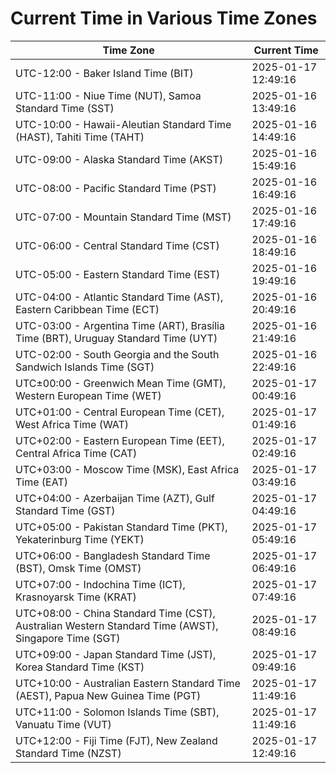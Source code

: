 # Current Time in Various Time Zones

| Time Zone | Current Time |
|-----------|--------------|
| UTC-12:00 - Baker Island Time (BIT) | 2025-01-17 12:49:16 |
| UTC-11:00 - Niue Time (NUT), Samoa Standard Time (SST) | 2025-01-16 13:49:16 |
| UTC-10:00 - Hawaii-Aleutian Standard Time (HAST), Tahiti Time (TAHT) | 2025-01-16 14:49:16 |
| UTC-09:00 - Alaska Standard Time (AKST) | 2025-01-16 15:49:16 |
| UTC-08:00 - Pacific Standard Time (PST) | 2025-01-16 16:49:16 |
| UTC-07:00 - Mountain Standard Time (MST) | 2025-01-16 17:49:16 |
| UTC-06:00 - Central Standard Time (CST) | 2025-01-16 18:49:16 |
| UTC-05:00 - Eastern Standard Time (EST) | 2025-01-16 19:49:16 |
| UTC-04:00 - Atlantic Standard Time (AST), Eastern Caribbean Time (ECT) | 2025-01-16 20:49:16 |
| UTC-03:00 - Argentina Time (ART), Brasília Time (BRT), Uruguay Standard Time (UYT) | 2025-01-16 21:49:16 |
| UTC-02:00 - South Georgia and the South Sandwich Islands Time (SGT) | 2025-01-16 22:49:16 |
| UTC±00:00 - Greenwich Mean Time (GMT), Western European Time (WET) | 2025-01-17 00:49:16 |
| UTC+01:00 - Central European Time (CET), West Africa Time (WAT) | 2025-01-17 01:49:16 |
| UTC+02:00 - Eastern European Time (EET), Central Africa Time (CAT) | 2025-01-17 02:49:16 |
| UTC+03:00 - Moscow Time (MSK), East Africa Time (EAT) | 2025-01-17 03:49:16 |
| UTC+04:00 - Azerbaijan Time (AZT), Gulf Standard Time (GST) | 2025-01-17 04:49:16 |
| UTC+05:00 - Pakistan Standard Time (PKT), Yekaterinburg Time (YEKT) | 2025-01-17 05:49:16 |
| UTC+06:00 - Bangladesh Standard Time (BST), Omsk Time (OMST) | 2025-01-17 06:49:16 |
| UTC+07:00 - Indochina Time (ICT), Krasnoyarsk Time (KRAT) | 2025-01-17 07:49:16 |
| UTC+08:00 - China Standard Time (CST), Australian Western Standard Time (AWST), Singapore Time (SGT) | 2025-01-17 08:49:16 |
| UTC+09:00 - Japan Standard Time (JST), Korea Standard Time (KST) | 2025-01-17 09:49:16 |
| UTC+10:00 - Australian Eastern Standard Time (AEST), Papua New Guinea Time (PGT) | 2025-01-17 11:49:16 |
| UTC+11:00 - Solomon Islands Time (SBT), Vanuatu Time (VUT) | 2025-01-17 11:49:16 |
| UTC+12:00 - Fiji Time (FJT), New Zealand Standard Time (NZST) | 2025-01-17 12:49:16 |
